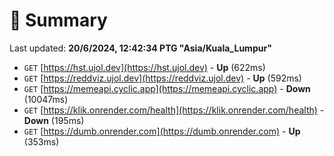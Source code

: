 # 📖 Summary
Last updated: **20/6/2024, 12:42:34 PTG "Asia/Kuala_Lumpur"**

- `GET` [https://hst.ujol.dev](https://hst.ujol.dev) - **Up** (622ms)
- `GET` [https://reddviz.ujol.dev](https://reddviz.ujol.dev) - **Up** (592ms)
- `GET` [https://memeapi.cyclic.app](https://memeapi.cyclic.app) - **Down** (10047ms)
- `GET` [https://klik.onrender.com/health](https://klik.onrender.com/health) - **Down** (195ms)
- `GET` [https://dumb.onrender.com](https://dumb.onrender.com) - **Up** (353ms)
